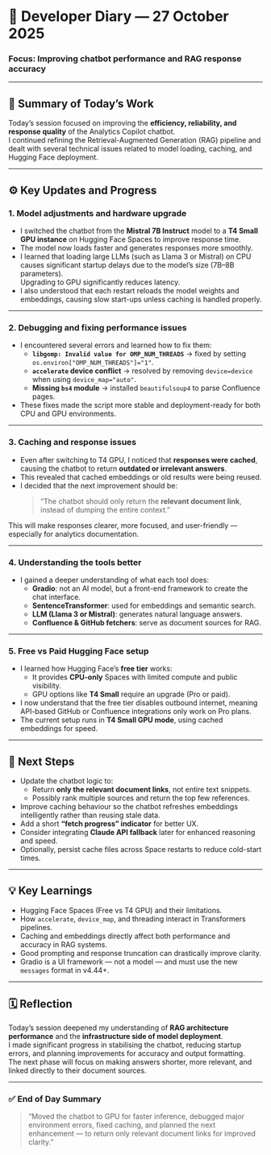 # 🧠 Developer Diary — 27 October 2025

### **Focus:** Improving chatbot performance and RAG response accuracy

---

## 🎯 **Summary of Today’s Work**
Today’s session focused on improving the **efficiency, reliability, and response quality** of the Analytics Copilot chatbot.  
I continued refining the Retrieval-Augmented Generation (RAG) pipeline and dealt with several technical issues related to model loading, caching, and Hugging Face deployment.

---

## ⚙️ **Key Updates and Progress**

### **1. Model adjustments and hardware upgrade**
- I switched the chatbot from the **Mistral 7B Instruct** model to a **T4 Small GPU instance** on Hugging Face Spaces to improve response time.
- The model now loads faster and generates responses more smoothly.
- I learned that loading large LLMs (such as Llama 3 or Mistral) on CPU causes significant startup delays due to the model’s size (7B–8B parameters).  
  Upgrading to GPU significantly reduces latency.
- I also understood that each restart reloads the model weights and embeddings, causing slow start-ups unless caching is handled properly.

---

### **2. Debugging and fixing performance issues**
- I encountered several errors and learned how to fix them:
  - **`libgomp: Invalid value for OMP_NUM_THREADS`** → fixed by setting `os.environ["OMP_NUM_THREADS"]="1"`.
  - **`accelerate` device conflict** → resolved by removing `device=device` when using `device_map="auto"`.
  - **Missing `bs4` module** → installed `beautifulsoup4` to parse Confluence pages.
- These fixes made the script more stable and deployment-ready for both CPU and GPU environments.

---

### **3. Caching and response issues**
- Even after switching to T4 GPU, I noticed that **responses were cached**, causing the chatbot to return **outdated or irrelevant answers**.
- This revealed that cached embeddings or old results were being reused.
- I decided that the next improvement should be:
  > “The chatbot should only return the **relevant document link**, instead of dumping the entire context.”

This will make responses clearer, more focused, and user-friendly — especially for analytics documentation.

---

### **4. Understanding the tools better**
- I gained a deeper understanding of what each tool does:
  - **Gradio**: not an AI model, but a front-end framework to create the chat interface.
  - **SentenceTransformer**: used for embeddings and semantic search.
  - **LLM (Llama 3 or Mistral)**: generates natural language answers.
  - **Confluence & GitHub fetchers**: serve as document sources for RAG.

---

### **5. Free vs Paid Hugging Face setup**
- I learned how Hugging Face’s **free tier** works:
  - It provides **CPU-only** Spaces with limited compute and public visibility.
  - GPU options like **T4 Small** require an upgrade (Pro or paid).
- I now understand that the free tier disables outbound internet, meaning API-based GitHub or Confluence integrations only work on Pro plans.
- The current setup runs in **T4 Small GPU mode**, using cached embeddings for speed.

---

## 🚧 **Next Steps**
- Update the chatbot logic to:
  - Return **only the relevant document links**, not entire text snippets.
  - Possibly rank multiple sources and return the top few references.
- Improve caching behaviour so the chatbot refreshes embeddings intelligently rather than reusing stale data.
- Add a short **“fetch progress” indicator** for better UX.
- Consider integrating **Claude API fallback** later for enhanced reasoning and speed.
- Optionally, persist cache files across Space restarts to reduce cold-start times.

---

## 💡 **Key Learnings**
- Hugging Face Spaces (Free vs T4 GPU) and their limitations.  
- How `accelerate`, `device_map`, and threading interact in Transformers pipelines.  
- Caching and embeddings directly affect both performance and accuracy in RAG systems.  
- Good prompting and response truncation can drastically improve clarity.  
- Gradio is a UI framework — not a model — and must use the new `messages` format in v4.44+.

---

## 🗓️ **Reflection**
Today’s session deepened my understanding of **RAG architecture performance** and the **infrastructure side of model deployment**.  
I made significant progress in stabilising the chatbot, reducing startup errors, and planning improvements for accuracy and output formatting.  
The next phase will focus on making answers shorter, more relevant, and linked directly to their document sources.

---

### ✅ **End of Day Summary**
> “Moved the chatbot to GPU for faster inference, debugged major environment errors, fixed caching, and planned the next enhancement — to return only relevant document links for improved clarity.”
